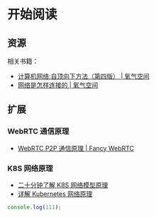 # 开始阅读

## 资源

相关书籍：

- [计算机网络:自顶向下方法（第四版） | 氧气空间](https://ox.jonsam.site/book/42ff4f/)
- [网络是怎样连接的 | 氧气空间](https://ox.jonsam.site/book/0cec3b/)

## 扩展

### WebRTC 通信原理

- [WebRTC P2P 通信原理 | Fancy WebRTC](https://webrtc.jonsam.site/basic/p2p/index/)

### K8S 网络原理

- [二十分钟了解 K8S 网络模型原理](https://github.com/jonsam-ng/image-hosting/blob/master/articles/%E4%BA%8C%E5%8D%81%E5%88%86%E9%92%9F%E4%BA%86%E8%A7%A3%20K8S%20%E7%BD%91%E7%BB%9C%E6%A8%A1%E5%9E%8B%E5%8E%9F%E7%90%86%20-%2051CTO.COM.md)
- [详解 Kubernetes 网络原理](https://github.com/jonsam-ng/image-hosting/blob/master/articles/%E8%AF%A6%E8%A7%A3%20Kubernetes%20%E7%BD%91%E7%BB%9C%E5%8E%9F%E7%90%86.md)

```js
console.log(111);
```
